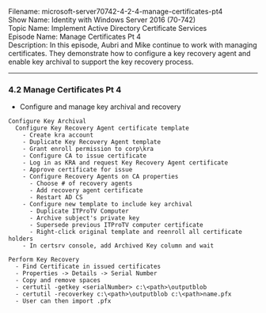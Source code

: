 Filename: microsoft-server70742-4-2-4-manage-certificates-pt4    
Show Name: Identity with Windows Server 2016 (70-742)  
Topic Name: Implement Active Directory Certificate Services  
Episode Name: Manage Certificates Pt 4  
Description: In this episode, Aubri and Mike continue to work with managing  
certificates. They demonstrate how to configure a key recovery agent and  
enable key archival to support the key recovery process.

---
### 4.2 Manage Certificates Pt 4

* Configure and manage key archival and recovery

```
Configure Key Archival
  Configure Key Recovery Agent certificate template
    - Create kra account
    - Duplicate Key Recovery Agent template
    - Grant enroll permission to corp\kra
    - Configure CA to issue certificate
    - Log in as KRA and request Key Recovery Agent certificate
    - Approve certificate for issue
    - Configure Recovery Agents on CA properties
      - Choose # of recovery agents
      - Add recovery agent certificate
      - Restart AD CS
    - Configure new template to include key archival
      - Duplicate ITProTV Computer
      - Archive subject's private key
      - Supersede previous ITProTV computer certificate
      - Right-click original template and reenroll all certificate holders
    - In certsrv console, add Archived Key column and wait
```
```
Perform Key Recovery
  - Find Certificate in issued certificates
  - Properties -> Details -> Serial Number
  - Copy and remove spaces
  - certutil -getkey <serialNumber> c:\<path>\outputblob
  - certutil -recoverkey c:\<path>\outputblob c:\<path>name.pfx
  - User can then import .pfx
```
